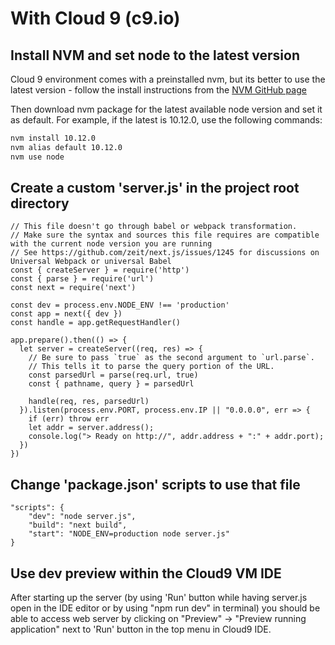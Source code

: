 # With Cloud 9 (c9.io)

## Install NVM and set node to the latest version

Cloud 9 environment comes with a preinstalled nvm, but its better to use the latest
version - follow the install instructions from the [NVM GitHub page](https://github.com/creationix/nvm)

Then download nvm package for the latest available node version and set it as default.
For example, if the latest is 10.12.0, use the following commands:

```bash
nvm install 10.12.0
nvm alias default 10.12.0
nvm use node
```

## Create a custom 'server.js' in the project root directory

    // This file doesn't go through babel or webpack transformation.
    // Make sure the syntax and sources this file requires are compatible with the current node version you are running
    // See https://github.com/zeit/next.js/issues/1245 for discussions on Universal Webpack or universal Babel
    const { createServer } = require('http')
    const { parse } = require('url')
    const next = require('next')

    const dev = process.env.NODE_ENV !== 'production'
    const app = next({ dev })
    const handle = app.getRequestHandler()

    app.prepare().then(() => {
      let server = createServer((req, res) => {
        // Be sure to pass `true` as the second argument to `url.parse`.
        // This tells it to parse the query portion of the URL.
        const parsedUrl = parse(req.url, true)
        const { pathname, query } = parsedUrl

        handle(req, res, parsedUrl)
      }).listen(process.env.PORT, process.env.IP || "0.0.0.0", err => {
        if (err) throw err
        let addr = server.address();
        console.log("> Ready on http://", addr.address + ":" + addr.port);
      })
    })

## Change 'package.json' scripts to use that file

    "scripts": {
        "dev": "node server.js",
        "build": "next build",
        "start": "NODE_ENV=production node server.js"
    }

## Use dev preview within the Cloud9 VM IDE

After starting up the server (by using 'Run' button while having server.js open
in the IDE editor or by using "npm run dev" in terminal) you should be able to access web server by
clicking on "Preview" -> "Preview running application" next to 'Run' button in
the top menu in Cloud9 IDE.
